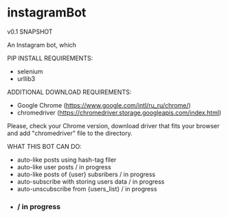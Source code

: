 # instagramBot
v0.1 SNAPSHOT

An Instagram bot, which 

PIP INSTALL REQUIREMENTS: 
- selenium
- urllib3

ADDITIONAL DOWNLOAD REQUIREMENTS:
- Google Chrome (https://www.google.com/intl/ru_ru/chrome/)
- chromedriver (https://chromedriver.storage.googleapis.com/index.html)

Please, check your Chrome version, download driver that fits your browser and add "chromedriver" file to the directory.

WHAT THIS BOT CAN DO:
- auto-like posts using hash-tag filer
- auto-like user posts / in progress
- auto-like posts of {user} subsribers / in progress
- auto-subscribe with storing users data / in progress
- auto-unscubscribe from {users_list} / in progress
- ### / in progress




